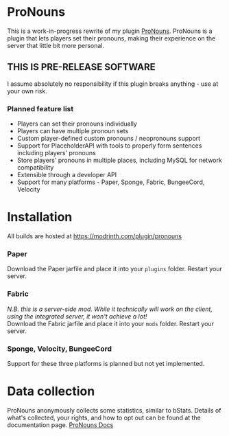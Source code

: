 # ProNouns

This is a work-in-progress rewrite of my plugin [ProNouns](https://github.com/lucypoulton/pronouns).
ProNouns is a plugin that lets players set their pronouns, making their experience on the server that little bit more
personal.

## THIS IS PRE-RELEASE SOFTWARE

I assume absolutely no responsibility if this plugin breaks anything - use at your own risk.

### Planned feature list

- Players can set their pronouns individually
- Players can have multiple pronoun sets
- Custom player-defined custom pronouns / neopronouns support
- Support for PlaceholderAPI with tools to properly form sentences including players' pronouns
- Store players' pronouns in multiple places, including MySQL for network compatibility
- Extensible through a developer API
- Support for many platforms - Paper, Sponge, Fabric, BungeeCord, Velocity

# Installation

All builds are hosted at https://modrinth.com/plugin/pronouns

### Paper

Download the Paper jarfile and place it into your `plugins` folder. Restart your server.

### Fabric

*N.B. this is a server-side mod. While it technically will work on the client, using the integrated server,
it won't achieve a lot!*<br/>
Download the Fabric jarfile and place it into your `mods` folder. Restart your server.

### Sponge, Velocity, BungeeCord

Support for these three platforms is planned but not yet implemented.

# Data collection

ProNouns anonymously collects some statistics, similar to bStats. Details of what's collected, your rights, and how to 
opt out can be found at the documentation page.
[ProNouns Docs](https://lucyydotp.github.io/pronouns3/getting-started.html)
